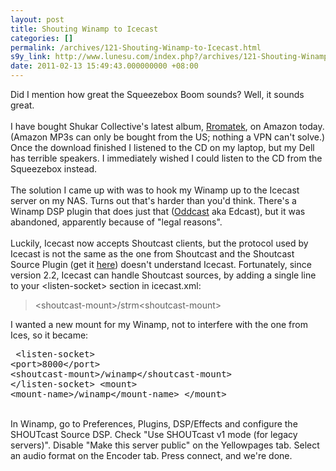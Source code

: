 ```yaml
---
layout: post
title: Shouting Winamp to Icecast
categories: []
permalink: /archives/121-Shouting-Winamp-to-Icecast.html
s9y_link: http://www.lunesu.com/index.php?/archives/121-Shouting-Winamp-to-Icecast.html
date: 2011-02-13 15:49:43.000000000 +08:00
---
```

Did I mention how great the Squeezebox Boom sounds? Well, it sounds great. <br />
<br />
I have bought Shukar Collective's latest album, <a href="http://www.amazon.com/gp/product/B000W3N7A0/ref=dm_att_alb5" title="Shukar Collective - Rromatek">Rromatek</a>, on Amazon today. (Amazon MP3s can only be bought from the US; nothing a VPN can't solve.) Once the download finished I listened to the CD on my laptop, but my Dell has terrible speakers. I immediately wished I could listen to the CD from the Squeezebox instead.<br />
<br />
The solution I came up with was to hook my Winamp up to the Icecast server on my NAS. Turns out that's harder than you'd think. There's a Winamp DSP plugin that does just that (<a href="http://www.oddsock.org/" title="Oddcast">Oddcast</a> aka Edcast), but it was abandoned, apparently because of "legal reasons". <br />
<br />
Luckily, Icecast now accepts Shoutcast clients, but the protocol used by Icecast is not the same as the one from Shoutcast and the Shoutcast Source Plugin (get it <a href="http://www.shoutcast.com/download" title="Shoutcast Radio Tools">here</a>) doesn't understand Icecast. Fortunately, since version 2.2, Icecast can handle Shoutcast sources, by adding a single line to your &lt;listen-socket&gt; section in icecast.xml:<blockquote>&lt;shoutcast-mount&gt;/strm&lt;shoutcast-mount&gt;</blockquote>I wanted a new mount for my Winamp, not to interfere with the one from Ices, so it became:<pre name="code" class="xml">
    &lt;listen-socket&gt;
        &lt;port>8000&lt;/port&gt;
        &lt;shoutcast-mount&gt;/winamp&lt;/shoutcast-mount&gt;
    &lt;/listen-socket&gt;
    &lt;mount&gt;
        &lt;mount-name&gt;/winamp&lt;/mount-name&gt;
    &lt;/mount&gt;
</pre><br />
In Winamp, go to Preferences, Plugins, DSP/Effects and configure the SHOUTcast Source DSP. Check "Use SHOUTcast v1 mode (for legacy servers)". Disable "Make this server public" on the Yellowpages tab. Select an audio format on the Encoder tab. Press connect, and we're done.
